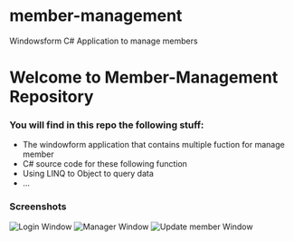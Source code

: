 # member-management
Windowsform C# Application to manage members
# Welcome to Member-Management Repository
### You will find in this repo the following stuff:
* The windowform application that contains multiple fuction for manage member
* C# source code for these following function
* Using LINQ to Object to query data
* ...
### Screenshots
![Login Window](https://github.com/fepfer-git/member-management/blob/main/Images/Login%20Window.png)
![Manager Window](https://github.com/fepfer-git/member-management/blob/main/Images/Manager%20Window.png)
![Update member Window](https://github.com/fepfer-git/member-management/blob/main/Images/Update%20Member%20Window.png)
                    
